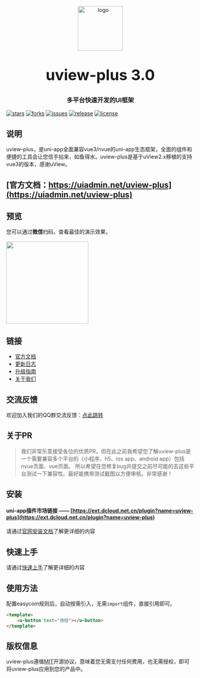 <p align="center">
    <img alt="logo" src="https://uviewui.com/common/logo.png" width="120" height="120" style="margin-bottom: 10px;">
</p>
<h3 align="center" style="margin: 30px 0 30px;font-weight: bold;font-size:40px;">uview-plus 3.0</h3>
<h3 align="center">多平台快速开发的UI框架</h3>

[![stars](https://img.shields.io/github/stars/ijry/uview-plus?style=flat-square&logo=GitHub)](https://github.com/ijry/uview-plus)
[![forks](https://img.shields.io/github/forks/ijry/uview-plus?style=flat-square&logo=GitHub)](https://github.com/ijry/uview-plus)
[![issues](https://img.shields.io/github/issues/ijry/uview-plus?style=flat-square&logo=GitHub)](https://github.com/ijry/uview-plus/issues)
[![release](https://img.shields.io/github/v/release/ijry/uview-plus?style=flat-square)](https://gitee.com/uiadmin/uview-plus/releases)
[![license](https://img.shields.io/github/license/ijry/uview-plus?style=flat-square)](https://en.wikipedia.org/wiki/MIT_License)

## 说明

uview-plus，是uni-app全面兼容vue3/nvue的uni-app生态框架，全面的组件和便捷的工具会让您信手拈来，如鱼得水。uview-plus是基于uView2.x移植的支持vue3的版本，感谢uView。

## [官方文档：https://uiadmin.net/uview-plus](https://uiadmin.net/uview-plus)


## 预览

您可以通过**微信**扫码，查看最佳的演示效果。
<br>
<br>
<img src="https://uiadmin.net/uview-plus/common/h5_qrcode.png" width="220" height="220" >

## 链接

- [官方文档](https://uiadmin.net/uview-plus)
- [更新日志](https://uiadmin.net/uview-plus/components/changelog.html)
- [升级指南](https://uiadmin.net/uview-plus/components/changeGuide.html)
- [关于我们](https://uiadmin.net/uview-plus/cooperation/about.html)

## 交流反馈

欢迎加入我们的QQ群交流反馈：[点此跳转](https://uiadmin.net/uview-plus/components/addQQGroup.html)

## 关于PR

> 我们非常乐意接受各位的优质PR，但在此之前我希望您了解uview-plus是一个需要兼容多个平台的（小程序、h5、ios app、android app）包括nvue页面、vue页面。
> 所以希望在您修复bug并提交之前尽可能的去这些平台测试一下兼容性。最好能携带测试截图以方便审核。非常感谢！

## 安装

#### **uni-app插件市场链接** —— [https://ext.dcloud.net.cn/plugin?name=uview-plus](https://ext.dcloud.net.cn/plugin?name=uview-plus)

请通过[官网安装文档](https://uiadmin.net/uview-plus/components/install.html)了解更详细的内容

## 快速上手

请通过[快速上手](https://uiadmin.net/uview-plus/components/quickstart.html)了解更详细的内容

## 使用方法
配置easycom规则后，自动按需引入，无需`import`组件，直接引用即可。

```html
<template>
	<u-button text="按钮"></u-button>
</template>
```

## 版权信息
uview-plus遵循[MIT](https://en.wikipedia.org/wiki/MIT_License)开源协议，意味着您无需支付任何费用，也无需授权，即可将uview-plus应用到您的产品中。


